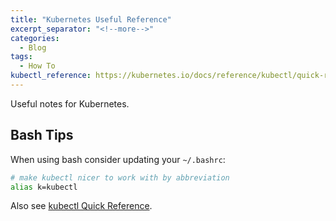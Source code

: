 ```yaml
---
title: "Kubernetes Useful Reference"
excerpt_separator: "<!--more-->"
categories:
  - Blog
tags:
  - How To
kubectl_reference: https://kubernetes.io/docs/reference/kubectl/quick-reference/
---
```


Useful notes for Kubernetes.

## Bash Tips

When using bash consider updating your `~/.bashrc`:

```bash
# make kubectl nicer to work with by abbreviation
alias k=kubectl
```

Also see [kubectl Quick Reference](https://kubernetes.io/docs/reference/kubectl/quick-reference/).
